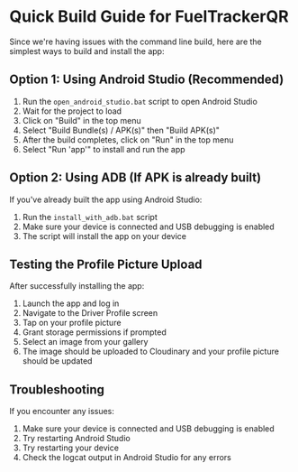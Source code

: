 # Quick Build Guide for FuelTrackerQR

Since we're having issues with the command line build, here are the simplest ways to build and install the app:

## Option 1: Using Android Studio (Recommended)

1. Run the `open_android_studio.bat` script to open Android Studio
2. Wait for the project to load
3. Click on "Build" in the top menu
4. Select "Build Bundle(s) / APK(s)" then "Build APK(s)"
5. After the build completes, click on "Run" in the top menu
6. Select "Run 'app'" to install and run the app

## Option 2: Using ADB (If APK is already built)

If you've already built the app using Android Studio:

1. Run the `install_with_adb.bat` script
2. Make sure your device is connected and USB debugging is enabled
3. The script will install the app on your device

## Testing the Profile Picture Upload

After successfully installing the app:

1. Launch the app and log in
2. Navigate to the Driver Profile screen
3. Tap on your profile picture
4. Grant storage permissions if prompted
5. Select an image from your gallery
6. The image should be uploaded to Cloudinary and your profile picture should be updated

## Troubleshooting

If you encounter any issues:

1. Make sure your device is connected and USB debugging is enabled
2. Try restarting Android Studio
3. Try restarting your device
4. Check the logcat output in Android Studio for any errors
